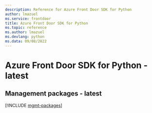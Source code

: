 ```yaml
---
description: Reference for Azure Front Door SDK for Python
author: lmazuel
ms.service: frontdoor
title: Azure Front Door SDK for Python
ms.topic: reference
ms.author: lmazuel
ms.devlang: python
ms.data: 09/08/2022
---
```

# Azure Front Door SDK for Python - latest

## Management packages - latest
[!INCLUDE [mgmt-packages](front-door-mgmt-index.md)]